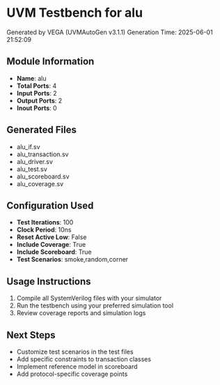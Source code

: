 # UVM Testbench for alu

Generated by VEGA (UVMAutoGen v3.1.1)
Generation Time: 2025-06-01 21:52:09

## Module Information
- **Name**: alu
- **Total Ports**: 4
- **Input Ports**: 2
- **Output Ports**: 2
- **Inout Ports**: 0

## Generated Files
- alu_if.sv
- alu_transaction.sv
- alu_driver.sv
- alu_test.sv
- alu_scoreboard.sv
- alu_coverage.sv

## Configuration Used
- **Test Iterations**: 100
- **Clock Period**: 10ns
- **Reset Active Low**: False
- **Include Coverage**: True
- **Include Scoreboard**: True
- **Test Scenarios**: smoke,random,corner

## Usage Instructions
1. Compile all SystemVerilog files with your simulator
2. Run the testbench using your preferred simulation tool
3. Review coverage reports and simulation logs

## Next Steps
- Customize test scenarios in the test files
- Add specific constraints to transaction classes
- Implement reference model in scoreboard
- Add protocol-specific coverage points
